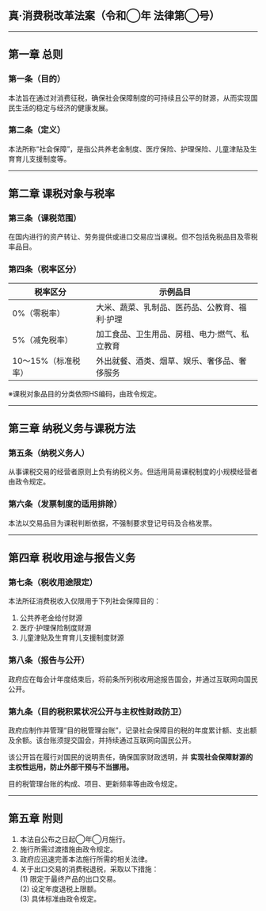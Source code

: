 ## 真·消费税改革法案（令和◯年 法律第◯号）

---

## 第一章 总则

### 第一条（目的）
本法旨在通过对消费征税，确保社会保障制度的可持续且公平的财源，从而实现国民生活的稳定与经济的健康发展。

### 第二条（定义）
本法所称“社会保障”，是指公共养老金制度、医疗保险、护理保险、儿童津贴及生育育儿支援制度等。

---

## 第二章 课税对象与税率

### 第三条（课税范围）
在国内进行的资产转让、劳务提供或进口交易应当课税。但不包括免税品目及零税率品目。

### 第四条（税率区分）

| 税率区分 | 示例品目 |
|----------|----------------|
| 0%（零税率） | 大米、蔬菜、乳制品、医药品、公教育、福利·护理 |
| 5%（减免税率） | 加工食品、卫生用品、房租、电力·燃气、私立教育 |
| 10〜15%（标准税率） | 外出就餐、酒类、烟草、娱乐、奢侈品、奢侈服务 |

※课税对象品目的分类依照HS编码，由政令规定。

---

## 第三章 纳税义务与课税方法

### 第五条（纳税义务人）
从事课税交易的经营者原则上负有纳税义务。但适用简易课税制度的小规模经营者由政令规定。

### 第六条（发票制度的适用排除）
本法以交易品目为课税判断依据，不强制要求登记号码及合格发票。

---

## 第四章 税收用途与报告义务

### 第七条（税收用途限定）
本法所征消费税收入仅限用于下列社会保障目的：  
1. 公共养老金给付财源  
2. 医疗·护理保险制度财源  
3. 儿童津贴及生育育儿支援制度财源  

### 第八条（报告与公开）
政府应在每会计年度结束后，将前条所列税收用途报告国会，并通过互联网向国民公开。

### 第九条（目的税积累状况公开与主权性财政防卫）
政府应制作并管理“目的税管理台账”，记录社会保障目的税的年度累计额、支出额及余额。该台账须提交国会，并持续通过互联网向国民公开。  

该公开旨在履行对国民的说明责任，确保国家财政透明，并 **实现社会保障财源的主权性运用，防止外部干预与不当挪用。**  

目的税管理台账的构成、项目、更新频率等由政令规定。

---

## 第五章 附则

1. 本法自公布之日起◯年◯月施行。  
2. 施行所需过渡措施由政令规定。  
3. 政府应迅速完善本法施行所需的相关法律。  
4. 关于出口交易的消费税退税，采取以下措施：  
   (1) 限定于最终产品的出口交易。  
   (2) 设定年度退税上限额。  
   (3) 具体标准由政令规定。  
